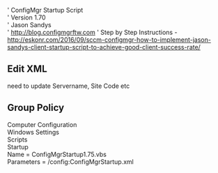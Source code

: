 ' ConfigMgr Startup Script  
' Version 1.70  
' Jason Sandys  
' http://blog.configmgrftw.com 
' Step by Step Instructions - http://eskonr.com/2016/09/sccm-configmgr-how-to-implement-jason-sandys-client-startup-script-to-achieve-good-client-success-rate/


## Edit XML
need to update Servername, Site Code etc


## Group Policy  
Computer Configuration  
Windows Settings  
Scripts  
Startup  
Name = ConfigMgrStartup1.75.vbs  
Parameters =    /config:ConfigMgrStartup.xml
